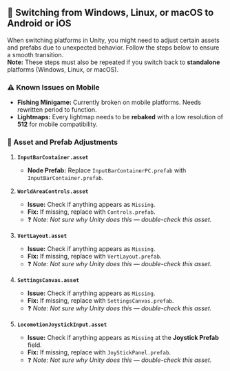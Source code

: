 ## 📱 Switching from Windows, Linux, or macOS to Android or iOS

When switching platforms in Unity, you might need to adjust certain assets and prefabs due to unexpected behavior. Follow the steps below to ensure a smooth transition.  
**Note:** These steps must also be repeated if you switch back to **standalone** platforms (Windows, Linux, or macOS).  

### ⚠️ Known Issues on Mobile
- **Fishing Minigame:** Currently broken on mobile platforms. Needs rewritten period to function.
- **Lightmaps:** Every lightmap needs to be **rebaked** with a low resolution of **512** for mobile compatibility.  

### 🔄 Asset and Prefab Adjustments

1. **`InputBarContainer.asset`**  
   - **Node Prefab:** Replace `InputBarContainerPC.prefab` with `InputBarContainer.prefab`.  

2. **`WorldAreaControls.asset`**  
   - **Issue:** Check if anything appears as `Missing`.  
   - **Fix:** If missing, replace with `Controls.prefab`.  
   - ❓ *Note: Not sure why Unity does this — double-check this asset.*  

3. **`VertLayout.asset`**  
   - **Issue:** Check if anything appears as `Missing`.  
   - **Fix:** If missing, replace with `VertLayout.prefab`.  
   - ❓ *Note: Not sure why Unity does this — double-check this asset.*  

4. **`SettingsCanvas.asset`**  
   - **Issue:** Check if anything appears as `Missing`.  
   - **Fix:** If missing, replace with `SettingsCanvas.prefab`.  
   - ❓ *Note: Not sure why Unity does this — double-check this asset.*  

5. **`LocomotionJoystickInput.asset`**  
   - **Issue:** Check if anything appears as `Missing` at the **Joystick Prefab** field.  
   - **Fix:** If missing, replace with `JoyStickPanel.prefab`.  
   - ❓ *Note: Not sure why Unity does this — double-check this asset.*  

